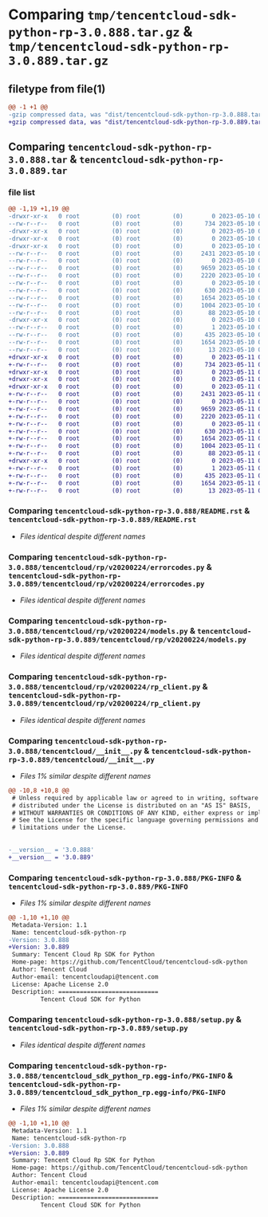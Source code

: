 # Comparing `tmp/tencentcloud-sdk-python-rp-3.0.888.tar.gz` & `tmp/tencentcloud-sdk-python-rp-3.0.889.tar.gz`

## filetype from file(1)

```diff
@@ -1 +1 @@
-gzip compressed data, was "dist/tencentcloud-sdk-python-rp-3.0.888.tar", last modified: Wed May 10 02:31:48 2023, max compression
+gzip compressed data, was "dist/tencentcloud-sdk-python-rp-3.0.889.tar", last modified: Thu May 11 03:09:12 2023, max compression
```

## Comparing `tencentcloud-sdk-python-rp-3.0.888.tar` & `tencentcloud-sdk-python-rp-3.0.889.tar`

### file list

```diff
@@ -1,19 +1,19 @@
-drwxr-xr-x   0 root         (0) root         (0)        0 2023-05-10 02:31:48.000000 tencentcloud-sdk-python-rp-3.0.888/
--rw-r--r--   0 root         (0) root         (0)      734 2023-05-10 02:31:48.000000 tencentcloud-sdk-python-rp-3.0.888/README.rst
-drwxr-xr-x   0 root         (0) root         (0)        0 2023-05-10 02:31:48.000000 tencentcloud-sdk-python-rp-3.0.888/tencentcloud/
-drwxr-xr-x   0 root         (0) root         (0)        0 2023-05-10 02:31:48.000000 tencentcloud-sdk-python-rp-3.0.888/tencentcloud/rp/
-drwxr-xr-x   0 root         (0) root         (0)        0 2023-05-10 02:31:48.000000 tencentcloud-sdk-python-rp-3.0.888/tencentcloud/rp/v20200224/
--rw-r--r--   0 root         (0) root         (0)     2431 2023-05-10 02:31:48.000000 tencentcloud-sdk-python-rp-3.0.888/tencentcloud/rp/v20200224/errorcodes.py
--rw-r--r--   0 root         (0) root         (0)        0 2023-05-10 02:31:48.000000 tencentcloud-sdk-python-rp-3.0.888/tencentcloud/rp/v20200224/__init__.py
--rw-r--r--   0 root         (0) root         (0)     9659 2023-05-10 02:31:48.000000 tencentcloud-sdk-python-rp-3.0.888/tencentcloud/rp/v20200224/models.py
--rw-r--r--   0 root         (0) root         (0)     2220 2023-05-10 02:31:48.000000 tencentcloud-sdk-python-rp-3.0.888/tencentcloud/rp/v20200224/rp_client.py
--rw-r--r--   0 root         (0) root         (0)        0 2023-05-10 02:31:48.000000 tencentcloud-sdk-python-rp-3.0.888/tencentcloud/rp/__init__.py
--rw-r--r--   0 root         (0) root         (0)      630 2023-05-10 02:31:48.000000 tencentcloud-sdk-python-rp-3.0.888/tencentcloud/__init__.py
--rw-r--r--   0 root         (0) root         (0)     1654 2023-05-10 02:31:48.000000 tencentcloud-sdk-python-rp-3.0.888/PKG-INFO
--rw-r--r--   0 root         (0) root         (0)     1004 2023-05-10 02:31:48.000000 tencentcloud-sdk-python-rp-3.0.888/setup.py
--rw-r--r--   0 root         (0) root         (0)       88 2023-05-10 02:31:48.000000 tencentcloud-sdk-python-rp-3.0.888/setup.cfg
-drwxr-xr-x   0 root         (0) root         (0)        0 2023-05-10 02:31:48.000000 tencentcloud-sdk-python-rp-3.0.888/tencentcloud_sdk_python_rp.egg-info/
--rw-r--r--   0 root         (0) root         (0)        1 2023-05-10 02:31:48.000000 tencentcloud-sdk-python-rp-3.0.888/tencentcloud_sdk_python_rp.egg-info/dependency_links.txt
--rw-r--r--   0 root         (0) root         (0)      435 2023-05-10 02:31:48.000000 tencentcloud-sdk-python-rp-3.0.888/tencentcloud_sdk_python_rp.egg-info/SOURCES.txt
--rw-r--r--   0 root         (0) root         (0)     1654 2023-05-10 02:31:48.000000 tencentcloud-sdk-python-rp-3.0.888/tencentcloud_sdk_python_rp.egg-info/PKG-INFO
--rw-r--r--   0 root         (0) root         (0)       13 2023-05-10 02:31:48.000000 tencentcloud-sdk-python-rp-3.0.888/tencentcloud_sdk_python_rp.egg-info/top_level.txt
+drwxr-xr-x   0 root         (0) root         (0)        0 2023-05-11 03:09:12.000000 tencentcloud-sdk-python-rp-3.0.889/
+-rw-r--r--   0 root         (0) root         (0)      734 2023-05-11 03:09:12.000000 tencentcloud-sdk-python-rp-3.0.889/README.rst
+drwxr-xr-x   0 root         (0) root         (0)        0 2023-05-11 03:09:12.000000 tencentcloud-sdk-python-rp-3.0.889/tencentcloud/
+drwxr-xr-x   0 root         (0) root         (0)        0 2023-05-11 03:09:12.000000 tencentcloud-sdk-python-rp-3.0.889/tencentcloud/rp/
+drwxr-xr-x   0 root         (0) root         (0)        0 2023-05-11 03:09:12.000000 tencentcloud-sdk-python-rp-3.0.889/tencentcloud/rp/v20200224/
+-rw-r--r--   0 root         (0) root         (0)     2431 2023-05-11 03:09:12.000000 tencentcloud-sdk-python-rp-3.0.889/tencentcloud/rp/v20200224/errorcodes.py
+-rw-r--r--   0 root         (0) root         (0)        0 2023-05-11 03:09:12.000000 tencentcloud-sdk-python-rp-3.0.889/tencentcloud/rp/v20200224/__init__.py
+-rw-r--r--   0 root         (0) root         (0)     9659 2023-05-11 03:09:12.000000 tencentcloud-sdk-python-rp-3.0.889/tencentcloud/rp/v20200224/models.py
+-rw-r--r--   0 root         (0) root         (0)     2220 2023-05-11 03:09:12.000000 tencentcloud-sdk-python-rp-3.0.889/tencentcloud/rp/v20200224/rp_client.py
+-rw-r--r--   0 root         (0) root         (0)        0 2023-05-11 03:09:12.000000 tencentcloud-sdk-python-rp-3.0.889/tencentcloud/rp/__init__.py
+-rw-r--r--   0 root         (0) root         (0)      630 2023-05-11 03:09:12.000000 tencentcloud-sdk-python-rp-3.0.889/tencentcloud/__init__.py
+-rw-r--r--   0 root         (0) root         (0)     1654 2023-05-11 03:09:12.000000 tencentcloud-sdk-python-rp-3.0.889/PKG-INFO
+-rw-r--r--   0 root         (0) root         (0)     1004 2023-05-11 03:09:12.000000 tencentcloud-sdk-python-rp-3.0.889/setup.py
+-rw-r--r--   0 root         (0) root         (0)       88 2023-05-11 03:09:12.000000 tencentcloud-sdk-python-rp-3.0.889/setup.cfg
+drwxr-xr-x   0 root         (0) root         (0)        0 2023-05-11 03:09:12.000000 tencentcloud-sdk-python-rp-3.0.889/tencentcloud_sdk_python_rp.egg-info/
+-rw-r--r--   0 root         (0) root         (0)        1 2023-05-11 03:09:12.000000 tencentcloud-sdk-python-rp-3.0.889/tencentcloud_sdk_python_rp.egg-info/dependency_links.txt
+-rw-r--r--   0 root         (0) root         (0)      435 2023-05-11 03:09:12.000000 tencentcloud-sdk-python-rp-3.0.889/tencentcloud_sdk_python_rp.egg-info/SOURCES.txt
+-rw-r--r--   0 root         (0) root         (0)     1654 2023-05-11 03:09:12.000000 tencentcloud-sdk-python-rp-3.0.889/tencentcloud_sdk_python_rp.egg-info/PKG-INFO
+-rw-r--r--   0 root         (0) root         (0)       13 2023-05-11 03:09:12.000000 tencentcloud-sdk-python-rp-3.0.889/tencentcloud_sdk_python_rp.egg-info/top_level.txt
```

### Comparing `tencentcloud-sdk-python-rp-3.0.888/README.rst` & `tencentcloud-sdk-python-rp-3.0.889/README.rst`

 * *Files identical despite different names*

### Comparing `tencentcloud-sdk-python-rp-3.0.888/tencentcloud/rp/v20200224/errorcodes.py` & `tencentcloud-sdk-python-rp-3.0.889/tencentcloud/rp/v20200224/errorcodes.py`

 * *Files identical despite different names*

### Comparing `tencentcloud-sdk-python-rp-3.0.888/tencentcloud/rp/v20200224/models.py` & `tencentcloud-sdk-python-rp-3.0.889/tencentcloud/rp/v20200224/models.py`

 * *Files identical despite different names*

### Comparing `tencentcloud-sdk-python-rp-3.0.888/tencentcloud/rp/v20200224/rp_client.py` & `tencentcloud-sdk-python-rp-3.0.889/tencentcloud/rp/v20200224/rp_client.py`

 * *Files identical despite different names*

### Comparing `tencentcloud-sdk-python-rp-3.0.888/tencentcloud/__init__.py` & `tencentcloud-sdk-python-rp-3.0.889/tencentcloud/__init__.py`

 * *Files 1% similar despite different names*

```diff
@@ -10,8 +10,8 @@
 # Unless required by applicable law or agreed to in writing, software
 # distributed under the License is distributed on an "AS IS" BASIS,
 # WITHOUT WARRANTIES OR CONDITIONS OF ANY KIND, either express or implied.
 # See the License for the specific language governing permissions and
 # limitations under the License.
 
 
-__version__ = '3.0.888'
+__version__ = '3.0.889'
```

### Comparing `tencentcloud-sdk-python-rp-3.0.888/PKG-INFO` & `tencentcloud-sdk-python-rp-3.0.889/PKG-INFO`

 * *Files 1% similar despite different names*

```diff
@@ -1,10 +1,10 @@
 Metadata-Version: 1.1
 Name: tencentcloud-sdk-python-rp
-Version: 3.0.888
+Version: 3.0.889
 Summary: Tencent Cloud Rp SDK for Python
 Home-page: https://github.com/TencentCloud/tencentcloud-sdk-python
 Author: Tencent Cloud
 Author-email: tencentcloudapi@tencent.com
 License: Apache License 2.0
 Description: ============================
         Tencent Cloud SDK for Python
```

### Comparing `tencentcloud-sdk-python-rp-3.0.888/setup.py` & `tencentcloud-sdk-python-rp-3.0.889/setup.py`

 * *Files identical despite different names*

### Comparing `tencentcloud-sdk-python-rp-3.0.888/tencentcloud_sdk_python_rp.egg-info/PKG-INFO` & `tencentcloud-sdk-python-rp-3.0.889/tencentcloud_sdk_python_rp.egg-info/PKG-INFO`

 * *Files 1% similar despite different names*

```diff
@@ -1,10 +1,10 @@
 Metadata-Version: 1.1
 Name: tencentcloud-sdk-python-rp
-Version: 3.0.888
+Version: 3.0.889
 Summary: Tencent Cloud Rp SDK for Python
 Home-page: https://github.com/TencentCloud/tencentcloud-sdk-python
 Author: Tencent Cloud
 Author-email: tencentcloudapi@tencent.com
 License: Apache License 2.0
 Description: ============================
         Tencent Cloud SDK for Python
```

